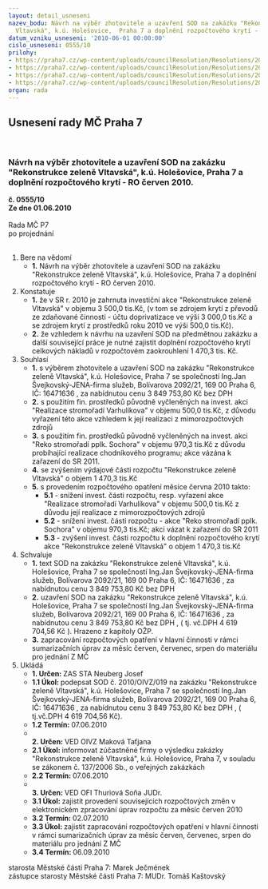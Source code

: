 ```yaml
---
layout: detail_usneseni
nazev_bodu: Návrh na výběr zhotovitele a uzavření SOD na zakázku "Rekonstrukce zeleně
  Vltavská", k.ú. Holešovice,  Praha 7 a doplnění rozpočtového krytí - RO červen 2010.
datum_vzniku_usneseni: '2010-06-01 00:00:00'
cislo_usneseni: 0555/10
prilohy:
- https://praha7.cz/wp-content/uploads/councilResolution/Resolutions/20357/28-10-sod_019_op.doc
- https://praha7.cz/wp-content/uploads/councilResolution/Resolutions/20357/28-10-harmonogram.xls
- https://praha7.cz/wp-content/uploads/councilResolution/Resolutions/20357/28-10-pln%c3%a1_moc_pro_zhotovitele_vltavsk%c3%a1.doc
- https://praha7.cz/wp-content/uploads/councilResolution/Resolutions/20357/28-10-popt%c3%a1vka_-_n%c3%a1vrh.doc
organ: rada
---
```

<div id="ucUsn_pList" class="usn">
	<span><h2>Usnesení rady MČ Praha 7 </h2>
<br></span><div class="standBody">
<span><h3>Návrh na výběr zhotovitele a uzavření SOD na zakázku "Rekonstrukce zeleně Vltavská", k.ú. Holešovice,  Praha 7 a doplnění rozpočtového krytí - RO červen 2010.</h3></span><div class="center">
		<strong>č. 0555/10</strong><br>
	</div>
<div class="center">
		<strong>Ze dne 01.06.2010</strong><br><br>
	</div>Rada MČ P7<br> po projednání<br><br><ol>
<li>Bere na vědomí<ul><li>
<strong>1.</strong> Návrh na výběr zhotovitele a uzavření SOD na zakázku "Rekonstrukce zeleně Vltavská", k.ú. Holešovice,  Praha 7 a doplnění rozpočtového krytí - RO červen 2010.</li></ul>
</li>
<li>Konstatuje<ul>
<li>
<strong>1.</strong> že v SR r. 2010 je zahrnuta investiční akce  "Rekonstrukce zeleně Vltavská" v objemu 3 500,0 tis.Kč, (v tom se zdrojem krytí z převodů ze zdaňované činnosti - účtu doprivatizace ve výši 3 000,0 tis.Kč a se zdrojem krytí z prostředků roku 2010 ve výši 500,0 tis.Kč).</li>
<li>
<strong>2.</strong> že vzhledem k návrhu na uzavření  SOD na předmětnou zakázku  a další související práce je nutné zajistit doplnění rozpočtového krytí celkových nákladů v rozpočtovém zaokrouhlení  1 470,3 tis. Kč.</li>
</ul>
</li>
<li>Souhlasí<ul>
<li>
<strong>1.</strong> s výběrem zhotovitele a uzavření SOD na zakázku "Rekonstrukce zeleně Vltavská", k.ú. Holešovice,  Praha 7 se společností Ing.Jan Švejkovský-JENA-firma služeb, Bolívarova 2092/21, 169 00 Praha 6, IČ: 16471636 ,  za nabídnutou cenu 3 849 753,80 Kč bez DPH  </li>
<li>
<strong>2.</strong> s použitím  fin. prostředků původně vyčleněných na invest. akci "Realizace stromořadí Varhulíkova"  v objemu 500,0 tis.Kč, z důvodu vyřazení této akce vzhledem k její realizaci z mimorozpočtových zdrojů</li>
<li>
<strong>3.</strong> s použitím  fin. prostředků původně vyčleněných na invest. akci "Reko stromořadí pplk. Sochora" v objemu 970,3 tis.Kč  z důvodu probíhající realizace chodníkového programu; akce vázána k zařazení do SR 2011.</li>
<li>
<strong>4.</strong> se zvýšením výdajové části rozpočtu "Rekonstrukce zeleně Vltavská" o objem     1 470,3 tis.Kč</li>
<li>
<strong>5.</strong> s provedením rozpočtového  opatření měsíce června 2010 takto: <ul>
<li>
<strong>5.1</strong> - snížení invest. části rozpočtu, resp. vyřazení akce "Realizace stromořadí Varhulíkova" v objemu  500,0 tis.Kč z důvodu její realizace z mimorozpočtových zdrojů</li>
<li>
<strong>5.2</strong> - snížení invest. části rozpočtu - akce "Reko stromořadí pplk. Sochora" v objemu 970,3 tis.Kč; akci vázat k zařazení do SR 2011</li>
<li>
<strong>5.3</strong> - zvýšení invest. části rozpočtu  k doplnění rozpočtového krytí akce "Rekonstrukce zeleně Vltavská"  o objem 1 470,3 tis.Kč</li>
</ul>
</li>
</ul>
</li>
<li>Schvaluje<ul>
<li>
<strong>1.</strong> text SOD na zakázku "Rekonstrukce zeleně Vltavská", k.ú. Holešovice,  Praha 7 se společností Ing.Jan Švejkovský-JENA-firma služeb, Bolívarova 2092/21, 169 00 Praha 6, IČ: 16471636 ,  za nabídnutou cenu 3 849 753,80 Kč bez DPH   </li>
<li>
<strong>2.</strong> uzavření SOD na zakázku "Rekonstrukce zeleně Vltavská", k.ú. Holešovice,  Praha 7 se společností Ing.Jan Švejkovský-JENA-firma služeb, Bolívarova 2092/21, 169 00 Praha 6, IČ: 16471636 ,  za nabídnutou cenu 3 849 753,80 Kč bez DPH ,  ( tj.  vč.DPH  4 619 704,56 Kč  ). Hrazeno z kapitoly OŽP.</li>
<li>
<strong>3.</strong> zapracování rozpočtových opatření v hlavní činnosti v rámci sumarizačních úprav za měsíc červen, červenec, srpen do materiálu pro jednání Z MČ</li>
</ul>
</li>
<li>Ukládá<ul>
<li>
<strong>1. Určen: </strong>ZAS STA Neuberg Josef</li>
<li>
<strong>1.1 Úkol: </strong>podepsat SOD č. 2010/OIVZ/019 na zakázku "Rekonstrukce zeleně Vltavská", k.ú. Holešovice,  Praha 7 se společností Ing.Jan Švejkovský-JENA-firma služeb, Bolívarova 2092/21, 169 00 Praha 6, IČ: 16471636 ,  za nabídnutou cenu 3 849 753,80 Kč bez DPH , ( tj.vč.DPH  4 619 704,56 Kč).</li>
<li>
<strong>1.2 Termín: </strong>07.06.2010</li>
<li>
<strong><br>2. Určen: </strong>VED OIVZ Maková Taťjana</li>
<li>
<strong>2.1 Úkol: </strong>informovat zúčastněné firmy o výsledku zakázky "Rekonstrukce zeleně Vltavská", k.ú. Holešovice,  Praha 7, v souladu se zákonem č. 137/2006 Sb., o veřejných zakázkách</li>
<li>
<strong>2.2 Termín: </strong>07.06.2010</li>
<li>
<strong><br>3. Určen: </strong>VED OFI Thuriová Soňa JUDr.</li>
<li>
<strong>3.1 Úkol: </strong>zajistit provedení souvisejících rozpočtových změn v elektronickém zpracování úprav rozpočtu za měsíc červen 2010</li>
<li>
<strong>3.2 Termín: </strong>02.07.2010</li>
<li>
<strong>3.3 Úkol: </strong>zajistit  zapracování rozpočtových opatření v hlavní činnosti v rámci sumarizačních úprav za měsíc červen, červenec, srpen do materiálu pro jednání Z MČ</li>
<li>
<strong>3.4 Termín: </strong>06.09.2010</li>
</ul>
</li>
</ol>starosta Městské části Praha 7: Marek Ječmének<br>zástupce starosty Městské části Praha 7: MUDr. Tomáš Kaštovský 
</div>
</div>